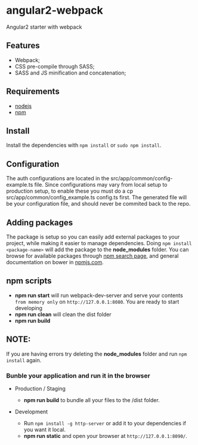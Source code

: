 # angular2-webpack
Angular2 starter with webpack

## Features
- Webpack;
- CSS pre-compile through SASS;
- SASS and JS minification and concatenation;

## Requirements
- [nodejs](https://nodejs.org/)
- [npm](https://www.npmjs.com/)

## Install
Install the dependencies with `npm install` or `sudo npm install`.

## Configuration
The auth configurations are located in the src/app/common/config-example.ts file. Since configurations may vary from local setup to production setup, to enable these you must do a cp src/app/common/config_example.ts config.ts first. The generated file will be your configuration file, and should never be commited back to the repo.

## Adding packages
The package is setup so you can easily add external packages to your project, while making it easier to manage dependencies. Doing
`npm install <package-name>` will add the package to the **node_modules** folder. You can browse for available packages through [npm search page](https://www.npmjs.com/), and general documentation on bower in [npmjs.com](https://docs.npmjs.com/).


## npm scripts
- **npm run start** will run webpack-dev-server and serve your contents `from memory only` on `http://127.0.0.1:8080`. You are ready to start developing
- **npm run clean** will clean the dist folder
- **npm run build**

## NOTE:
If you are having errors try deleting the **node_modules** folder and run `npm install` again.

### Bunble your application and run it in the browser

  * Production / Staging
    * **npm run build** to bundle all your files to the /dist folder.

  * Development
    * Run `npm install -g http-server` or add it to your dependencies if you want it local.
    * **npm run static** and open your browser at `http://127.0.0.1:8090/`.
